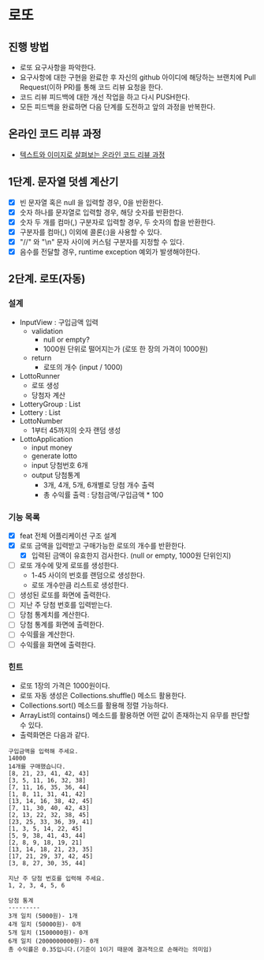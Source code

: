 # 로또

## 진행 방법

* 로또 요구사항을 파악한다.
* 요구사항에 대한 구현을 완료한 후 자신의 github 아이디에 해당하는 브랜치에 Pull Request(이하 PR)를 통해 코드 리뷰 요청을 한다.
* 코드 리뷰 피드백에 대한 개선 작업을 하고 다시 PUSH한다.
* 모든 피드백을 완료하면 다음 단계를 도전하고 앞의 과정을 반복한다.

## 온라인 코드 리뷰 과정

* [텍스트와 이미지로 살펴보는 온라인 코드 리뷰 과정](https://github.com/next-step/nextstep-docs/tree/master/codereview)

## 1단계. 문자열 덧셈 계산기

- [x] 빈 문자열 혹은 null 을 입력할 경우, 0을 반환한다.
- [x] 숫자 하나를 문자열로 입력할 경우, 해당 숫자를 반환한다.
- [x] 숫자 두 개를 컴마(,) 구분자로 입력할 경우, 두 숫자의 합을 반환한다.
- [x] 구분자를 컴마(,) 이외에 콜론(:)을 사용할 수 있다.
- [x] "//" 와 "\n" 문자 사이에 커스텀 구분자를 지정할 수 있다.
- [x] 음수를 전달할 경우, runtime exception 예외가 발생해야한다.

## 2단계. 로또(자동)

### 설계

- InputView : 구입금액 입력
    - validation
        - null or empty?
        - 1000원 단위로 떨어지는가 (로또 한 장의 가격이 1000원)
    - return
        - 로또의 개수 (input / 1000)
- LottoRunner
    - 로또 생성
    - 당첨자 계산
- LotteryGroup : List<Lottery>
- Lottery : List<LottoNumber>
- LottoNumber
    - 1부터 45까지의 숫자 랜덤 생성
- LottoApplication
    - input money
    - generate lotto
    - input 당첨번호 6개
    - output 당첨통계
        - 3개, 4개, 5개, 6개별로 당첨 개수 출력
        - 총 수익률 출력 : 당첨금액/구입금액 * 100

### 기능 목록

- [x] feat 전체 어플리케이션 구조 설계 
- [x] 로또 금액을 입력받고 구매가능한 로또의 개수를 반환한다.
    - [x] 입력된 금액이 유효한지 검사한다. (null or empty, 1000원 단위인지)
- [ ] 로또 개수에 맞게 로또를 생성한다.
    - 1-45 사이의 번호를 랜덤으로 생성한다.
    - 로또 개수만큼 리스트로 생성한다.
- [ ] 생성된 로또를 화면에 출력한다.
- [ ] 지난 주 당첨 번호를 입력받는다.
- [ ] 당첨 통계치를 계산한다.
- [ ] 당첨 통계를 화면에 출력한다.
- [ ] 수익률을 계산한다.
- [ ] 수익률을 화면에 출력한다.

### 힌트

- 로또 1장의 가격은 1000원이다.
- 로또 자동 생성은 Collections.shuffle() 메소드 활용한다.
- Collections.sort() 메소드를 활용해 정렬 가능하다.
- ArrayList의 contains() 메소드를 활용하면 어떤 값이 존재하는지 유무를 판단할 수 있다.
- 출력화면은 다음과 같다.

```text
구입금액을 입력해 주세요.
14000
14개를 구매했습니다.
[8, 21, 23, 41, 42, 43]
[3, 5, 11, 16, 32, 38]
[7, 11, 16, 35, 36, 44]
[1, 8, 11, 31, 41, 42]
[13, 14, 16, 38, 42, 45]
[7, 11, 30, 40, 42, 43]
[2, 13, 22, 32, 38, 45]
[23, 25, 33, 36, 39, 41]
[1, 3, 5, 14, 22, 45]
[5, 9, 38, 41, 43, 44]
[2, 8, 9, 18, 19, 21]
[13, 14, 18, 21, 23, 35]
[17, 21, 29, 37, 42, 45]
[3, 8, 27, 30, 35, 44]

지난 주 당첨 번호를 입력해 주세요.
1, 2, 3, 4, 5, 6

당첨 통계
---------
3개 일치 (5000원)- 1개
4개 일치 (50000원)- 0개
5개 일치 (1500000원)- 0개
6개 일치 (2000000000원)- 0개
총 수익률은 0.35입니다.(기준이 1이기 때문에 결과적으로 손해라는 의미임)
```
